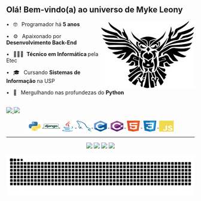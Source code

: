 ## Olá! Bem-vindo(a) ao universo de Myke Leony

<img src = "https://github.com/mykeleony/mykeleony/blob/main/coruja.png" width = "250px" height="180px" align = "right">

<div>
<p> • &ensp;🤓 &ensp;Programador há <b>5 anos</b> </p>
<p> • &ensp;⚙️  &ensp;Apaixonado por <b> Desenvolvimento Back-End </b> </p>
<p> • &ensp;🧑🏻‍💻 &nbsp;<b>Técnico em Informática </b> pela Etec </p>
<p> • &ensp;🎓 &ensp;Cursando <b> Sistemas de Informação </b> na USP </p>
<p> • &ensp;🐍 &ensp;Mergulhando nas profundezas do <b> Python </b> </p> <br>
</div>



<div>
  <a href="https://github.com/mykeleony">
  <img height="180em" src="https://github-readme-stats.vercel.app/api?username=mykeleony&show_icons=true&theme=dracula&include_all_commits=true&count_private=true"/>
  <img height="180em" src="https://github-readme-stats.vercel.app/api/top-langs/?username=mykeleony&layout=compact&langs_count=7&theme=dracula"/>
</div>
  
<div style="display: inline_block" align = "middle"><br>
  <img align="center" alt="Python" height="30" width="40" src="https://raw.githubusercontent.com/devicons/devicon/master/icons/python/python-original.svg">
  <img align="center" alt="Django" height="30" width="40" src="https://github.com/devicons/devicon/blob/master/icons/django/django-line.svg">
  <img align="center" alt="Java" height="30" width="40" src="https://github.com/devicons/devicon/blob/master/icons/java/java-original.svg">
  <img align="center" alt="MySQL" height="30" width="40" src="https://github.com/devicons/devicon/blob/master/icons/mysql/mysql-plain.svg">
  <img align="center" alt="C" height="30" width="40" src="https://github.com/devicons/devicon/blob/master/icons/c/c-original.svg">
  <img align="center" alt="CSharp" height="30" width="40" src="https://github.com/devicons/devicon/blob/master/icons/csharp/csharp-original.svg">
  <img align="center" alt="HTML5" height="30" width="40" src="https://raw.githubusercontent.com/devicons/devicon/master/icons/html5/html5-original.svg">
  <img align="center" alt="CSS3" height="30" width="40" src="https://raw.githubusercontent.com/devicons/devicon/master/icons/css3/css3-original.svg">
  <img align="center" alt="JavaScript" height="30" width="40" src="https://github.com/devicons/devicon/blob/master/icons/javascript/javascript-plain.svg">
</div>
  
---
  
<div align = "middle"> 
  <a href="https://www.linkedin.com/in/myke-amorim/" target="_blank"><img src="https://img.shields.io/badge/-LinkedIn-%230077B5?style=for-the-badge&logo=linkedin&logoColor=white" target="_blank"></a> 
  <a href = "mailto:myke.amorim@usp.br"><img src="https://img.shields.io/badge/-Gmail-%23333?style=for-the-badge&logo=gmail&logoColor=white" target="_blank"></a>
  <a href = "https://api.whatsapp.com/send?phone=5519997645891"><img src="https://img.shields.io/badge/WhatsApp-25D366?style=for-the-badge&logo=whatsapp&logoColor=white" target="_blank"></a>
  <a href="https://lichess.org/@/mykebosta" target="_blank"><img src="https://img.shields.io/badge/-LICHESS-orange?style=for-the-badge&logo=Lichess" target="_blank"></a> 
 
  ![Snake animation](https://github.com/mykeleony/mykeleony/blob/output/github-contribution-grid-snake.svg)
 
</div>

